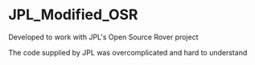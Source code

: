 # JPL_Modified_OSR
Developed to work with JPL's Open Source Rover project

The code supplied by JPL was overcomplicated and hard to understand

